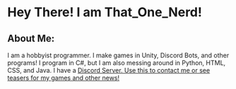 # Hey There! I am That_One_Nerd!
## About Me:
I am a hobbyist programmer. I make games in Unity, Discord Bots, and other programs! I program in C#, but I am also messing around in Python, HTML, CSS, and Java.
I have a <a href="https://discord.gg/Ek7R3gx">Discord Server. Use this to contact me or see teasers for my games and other news!
